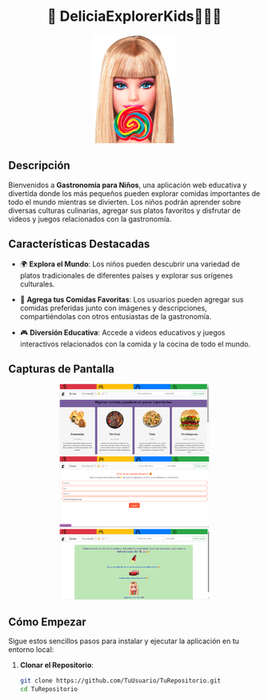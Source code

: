 <div align="center">
  <h1>🍔 DeliciaExplorerKids🍴👩‍🚀</h1>
  <img src="src/assets/image/barbie.png" alt="Gastronomía para Niños"width="170">
</div>

<!-- Descripción de alto nivel de tu proyecto -->
## Descripción

Bienvenidos a **Gastronomía para Niños**, una aplicación web educativa y divertida donde los más pequeños pueden explorar comidas importantes de todo el mundo mientras se divierten. Los niños podrán aprender sobre diversas culturas culinarias, agregar sus platos favoritos y disfrutar de videos y juegos relacionados con la gastronomía.

<!-- Ejemplo de características -->
## Características Destacadas

- 🌍 **Explora el Mundo**: Los niños pueden descubrir una variedad de platos tradicionales de diferentes países y explorar sus orígenes culturales.

- 🍕 **Agrega tus Comidas Favoritas**: Los usuarios pueden agregar sus comidas preferidas junto con imágenes y descripciones, compartiéndolas con otros entusiastas de la gastronomía.

- 🎮 **Diversión Educativa**: Accede a videos educativos y juegos interactivos relacionados con la comida y la cocina de todo el mundo.

<!-- Capturas de pantalla para ilustrar -->
## Capturas de Pantalla

<div align="center">
  <img src="src/assets/image/home1.png" alt="Captura de Pantalla 1" width="300">
  <img src="src/assets/image/home2.png" alt="Captura de Pantalla 2" width="300">
  <img src="src/assets/image/home3.png" alt="Captura de Pantalla 3" width="300">
</div>

<!-- Cómo instalar y ejecutar tu proyecto -->
## Cómo Empezar

Sigue estos sencillos pasos para instalar y ejecutar la aplicación en tu entorno local:

1. **Clonar el Repositorio**:

   ```bash
   git clone https://github.com/TuUsuario/TuRepositorio.git
   cd TuRepositorio
